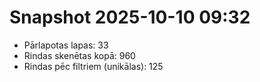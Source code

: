# Snapshot 2025-10-10 09:32

- Pārlapotas lapas: 33
- Rindas skenētas kopā: 960
- Rindas pēc filtriem (unikālas): 125
